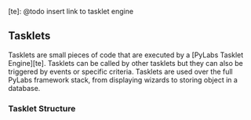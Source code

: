 [te]: @todo insert link to tasklet engine

## Tasklets

Tasklets are small pieces of code that are executed by a [PyLabs Tasklet Engine][te]. Tasklets can be called by other tasklets but they can also be triggered by events or specific criteria.
Tasklets are used over the full PyLabs framework stack, from displaying wizards to storing object in a database.


### Tasklet Structure